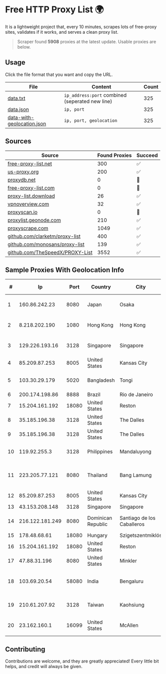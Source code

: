 
# Free HTTP Proxy List 🌍

It is a lightweight project that, every 10 minutes, scrapes lots of free-proxy sites, validates if it works, and serves a clean proxy list.


> Scraper found **5908** proxies at the latest update. Usable proxies are below.

## Usage

Click the file format that you want and copy the URL.


|File|Content|Count|
|----|-------|-----|
|[data.txt](https://raw.githubusercontent.com/themiralay/Proxy-List-World/master/data.txt)|`ip_address:port` combined (seperated new line)|325|
|[data.json](https://raw.githubusercontent.com/themiralay/Proxy-List-World/master/data.json)|`ip, port`|325|
|[data-with-geolocation.json](https://raw.githubusercontent.com/themiralay/Proxy-List-World/master/data-with-geolocation.json)|`ip, port, geolocation`|325|

## Sources

|Source|Found Proxies|Succeed|
|------|-------------|-------|
|[free-proxy-list.net](https://free-proxy-list.net)|300|✅|
|[us-proxy.org](https://www.us-proxy.org)|200|✅|
|[proxydb.net](http://proxydb.net)|0|🚫|
|[free-proxy-list.com](https://free-proxy-list.com/?page=&port=&type%5B%5D=http&type%5B%5D=https&up_time=0&search=Search)|0|🚫|
|[proxy-list.download](https://www.proxy-list.download/HTTP)|26|✅|
|[vpnoverview.com](https://vpnoverview.com/privacy/anonymous-browsing/free-proxy-servers)|32|✅|
|[proxyscan.io](https://www.proxyscan.io)|0|🚫|
|[proxylist.geonode.com](https://proxylist.geonode.com/api/proxy-list?limit=300&page=1&sort_by=lastChecked&sort_type=desc&protocols=http,https)|210|✅|
|[proxyscrape.com](https://api.proxyscrape.com/v2/?request=displayproxies&protocol=http&timeout=10000&country=all&ssl=all&anonymity=all)|1049|✅|
|[github.com/clarketm/proxy-list](https://raw.githubusercontent.com/clarketm/proxy-list/master/proxy-list-raw.txt)|400|✅|
|[github.com/monosans/proxy-list](https://raw.githubusercontent.com/monosans/proxy-list/main/proxies/http.txt)|139|✅|
|[github.com/TheSpeedX/PROXY-List](https://raw.githubusercontent.com/TheSpeedX/PROXY-List/master/http.txt)|3552|✅|


## Sample Proxies With Geolocation Info

|#|Ip|Port|Country|City|Internet Service Provider|
|-|--|----|-------|----|-------------------------|
|1|160.86.242.23|8080|Japan|Osaka|Sony Network Communications Inc|
|2|8.218.202.190|1080|Hong Kong|Hong Kong|Alibaba (US) Technology Co., Ltd.|
|3|129.226.193.16|3128|Singapore|Singapore|Tencent Cloud Computing (Beijing) Co|
|4|85.209.87.253|8005|United States|Kansas City|UnReal Servers, LLC|
|5|103.30.29.179|5020|Bangladesh|Tongi|Broad Band Telecom Services Ltd|
|6|200.174.198.86|8888|Brazil|Rio de Janeiro|Claro S.A|
|7|15.204.161.192|18080|United States|Reston|OVH SAS|
|8|35.185.196.38|3128|United States|The Dalles|Google LLC|
|9|35.185.196.38|3128|United States|The Dalles|Google LLC|
|10|119.92.255.3|3128|Philippines|Mandaluyong|Philippine Long Distance Telephone Co.|
|11|223.205.77.121|8080|Thailand|Bang Lamung|Triple T Broadband Public Company Limited|
|12|85.209.87.253|8005|United States|Kansas City|UnReal Servers, LLC|
|13|43.153.208.148|3128|Singapore|Singapore|Aceville Pte.ltd|
|14|216.122.181.249|8080|Dominican Republic|Santiago de los Caballeros|Colocation America Corporation|
|15|178.48.68.61|18080|Hungary|Szigetszentmiklós|UPC|
|16|15.204.161.192|18080|United States|Reston|OVH SAS|
|17|47.88.31.196|8080|United States|Minkler|Alibaba.com LLC|
|18|103.69.20.54|58080|India|Bengaluru|Allnet Broadband Network PVT LTD|
|19|210.61.207.92|3128|Taiwan|Kaohsiung|Chunghwa Telecom Co., Ltd.|
|20|23.162.160.1|16099|United States|McAllen|SMARTCOM TELEPHONE, LLC|



## Contributing

Contributions are welcome, and they are greatly appreciated! Every
little bit helps, and credit will always be given.

